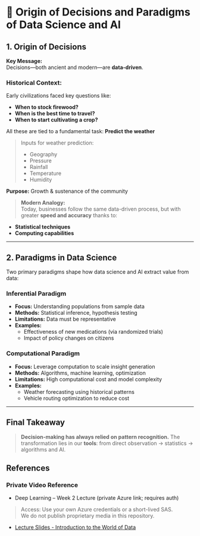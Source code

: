 # 📘 Origin of Decisions and Paradigms of Data Science and AI

## 1. Origin of Decisions

**Key Message:**  
Decisions—both ancient and modern—are **data-driven**.

### Historical Context:
Early civilizations faced key questions like:
- **When to stock firewood?**
- **When is the best time to travel?**
- **When to start cultivating a crop?**

All these are tied to a fundamental task: **Predict the weather**

> Inputs for weather prediction:
> - Geography  
> - Pressure  
> - Rainfall  
> - Temperature  
> - Humidity  

**Purpose:** Growth & sustenance of the community

> **Modern Analogy:**  
Today, businesses follow the same data-driven process, but with greater **speed and accuracy** thanks to:
- **Statistical techniques**
- **Computing capabilities**

---

## 2. Paradigms in Data Science

Two primary paradigms shape how data science and AI extract value from data:

### Inferential Paradigm
- **Focus:** Understanding populations from sample data
- **Methods:** Statistical inference, hypothesis testing
- **Limitations:** Data must be representative
- **Examples:**
  - Effectiveness of new medications (via randomized trials)
  - Impact of policy changes on citizens

### Computational Paradigm
- **Focus:** Leverage computation to scale insight generation
- **Methods:** Algorithms, machine learning, optimization
- **Limitations:** High computational cost and model complexity
- **Examples:**
  - Weather forecasting using historical patterns
  - Vehicle routing optimization to reduce cost

---

## Final Takeaway

> **Decision-making has always relied on pattern recognition.**
> The transformation lies in our **tools**: from direct observation → statistics → algorithms and AI.

## References
### Private Video Reference
- Deep Learning – Week 2 Lecture (private Azure link; requires auth)

> Access: Use your own Azure credentials or a short-lived SAS.  
> We do not publish proprietary media in this repository.
- [Lecture Slides - Introduction to the World of Data](https://myaistack.blob.core.windows.net/01-foundations-python-and-statistics/1.1.0%20Lecture%20Slides%20-%20Introduction%20to%20the%20World%20of%20Data.pdf)
